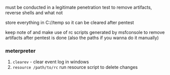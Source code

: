 
must be conducted in a legitimate penetration test to remove artifacts, reverse shells and what not

store everything in C://temp so it can be cleared after pentest

keep note of and make use of rc scripts generated by msfconsole to remove artifacts after pentest is done (also the paths if you wanna do it manually)

### meterpreter
1. `clearev` - clear event log in windows
2. `resource /path/to/rc` run resource script to delete changes